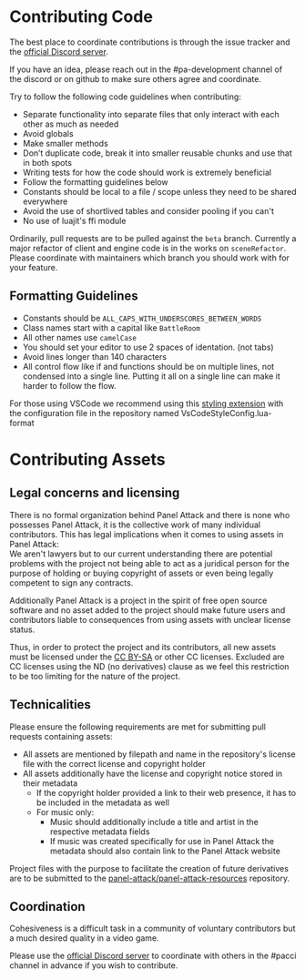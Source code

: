 # Contributing Code

The best place to coordinate contributions is through the issue tracker and the [official Discord server](http://discord.panelattack.com).

If you have an idea, please reach out in the #pa-development channel of the discord or on github to make sure others agree and coordinate.  

Try to follow the following code guidelines when contributing:
- Separate functionality into separate files that only interact with each other as much as needed
- Avoid globals
- Make smaller methods
- Don’t duplicate code, break it into smaller reusable chunks and use that in both spots
- Writing tests for how the code should work is extremely beneficial
- Follow the formatting guidelines below
- Constants should be local to a file / scope unless they need to be shared everywhere
- Avoid the use of shortlived tables and consider pooling if you can't
- No use of luajit's ffi module

Ordinarily, pull requests are to be pulled against the `beta` branch. Currently a major refactor of client and engine code is in the works on `sceneRefactor`.  
Please coordinate with maintainers which branch you should work with for your feature.

## Formatting Guidelines

- Constants should be `ALL_CAPS_WITH_UNDERSCORES_BETWEEN_WORDS`
- Class names start with a capital like `BattleRoom`
- All other names use `camelCase`
- You should set your editor to use 2 spaces of identation. (not tabs)
- Avoid lines longer than 140 characters
- All control flow like if and functions should be on multiple lines, not condensed into a single line. Putting it all on a single line can make it harder to follow the flow.

For those using VSCode we recommend using this [styling extension](https://marketplace.visualstudio.com/items?itemName=Koihik.vscode-lua-format) with the configuration file in the repository named VsCodeStyleConfig.lua-format

# Contributing Assets

## Legal concerns and licensing

There is no formal organization behind Panel Attack and there is none who possesses Panel Attack, it is the collective work of many individual contributors. This has legal implications when it comes to using assets in Panel Attack:  
We aren't lawyers but to our current understanding there are potential problems with the project not being able to act as a juridical person for the purpose of holding or buying copyright of assets or even being legally competent to sign any contracts.

Additionally Panel Attack is a project in the spirit of free open source software and no asset added to the project should make future users and contributors liable to consequences from using assets with unclear license status.  

Thus, in order to protect the project and its contributors, all new assets must be licensed under the [CC BY-SA](https://creativecommons.org/licenses/by-sa/4.0/) or other CC licenses. Excluded are CC licenses using the ND (no derivatives) clause as we feel this restriction to be too limiting for the nature of the project.

## Technicalities

Please ensure the following requirements are met for submitting pull requests containing assets:
- All assets are mentioned by filepath and name in the repository's license file with the correct license and copyright holder
- All assets additionally have the license and copyright notice stored in their metadata
  - If the copyright holder provided a link to their web presence, it has to be included in the metadata as well
  - For music only:
    - Music should additionally include a title and artist in the respective metadata fields
    - If music was created specifically for use in Panel Attack the metadata should also contain link to the Panel Attack website

Project files with the purpose to facilitate the creation of future derivatives are to be submitted to the [panel-attack/panel-attack-resources](https://github.com/panel-attack/panel-attack-resources) repository.

## Coordination

Cohesiveness is a difficult task in a community of voluntary contributors but a much desired quality in a video game.

Please use the [official Discord server](http://discord.panelattack.com) to coordinate with others in the #pacci channel in advance if you wish to contribute.  
